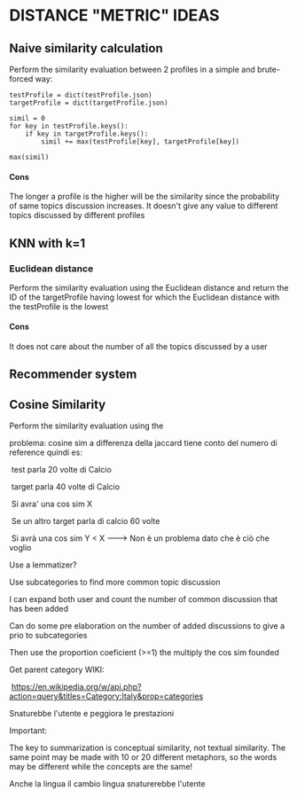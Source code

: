 # DISTANCE "METRIC" IDEAS

## Naive similarity calculation

Perform the similarity evaluation between 2 profiles in a simple and brute-forced way:
```
testProfile = dict(testProfile.json)
targetProfile = dict(targetProfile.json)

simil = 0
for key in testProfile.keys():
    if key in targetProfile.keys():
        simil += max(testProfile[key], targetProfile[key])
        
max(simil)
```

#### Cons
The longer a profile is the higher will be the similarity since the probability of same topics discussion increases.
It doesn't give any value to different topics discussed by different profiles


## KNN with k=1
### Euclidean distance

Perform the similarity evaluation using the Euclidean distance and return the ID of the targetProfile having lowest for which the Euclidean distance with the testProfile is the lowest

#### Cons
It does not care about the number of all the topics discussed by a user


## Recommender system

## Cosine Similarity

Perform the similarity evaluation using the



problema: cosine sim a differenza della jaccard tiene conto del numero di reference quindi es:

​	test parla 20 volte di Calcio

​	target parla 40 volte di Calcio

​	Si avra' una cos sim X



​	Se un altro target parla di calcio 60 volte

​	Si avrà una cos sim Y < X  ---> Non è un problema dato che è ciò che voglio



Use a lemmatizer?

Use subcategories to find more common topic discussion

I can expand both user and count the number of common discussion that has been added

Can do some pre elaboration on the number of added discussions to give a prio to subcategories

Then use the proportion coeficient (>=1) the multiply the cos sim founded





Get parent category WIKI:

​	 https://en.wikipedia.org/w/api.php?action=query&titles=Category:Italy&prop=categories 



Snaturebbe l'utente e peggiora le prestazioni



Important:

 The key to summarization is conceptual similarity, not textual similarity. The same point may be made with 10 or 20 different metaphors, so the words may be different while the concepts are the same! 



Anche la lingua il cambio lingua snaturerebbe l'utente